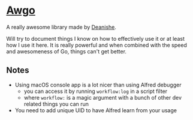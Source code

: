 # [Awgo](https://github.com/deanishe/awgo)
A really awesome library made by [Deanishe](https://github.com/deanishe).

Will try to document things I know on how to effectively use it or at least how I use it here. It is really powerful and when combined with the speed and awesomeness of Go, things can't get better.

## Notes
- Using macOS console app is a lot nicer than using Alfred debugger
	- you can access it by running `workflow:log` in a script filter
	- where `workflow:` is a magic argument with a bunch of other dev related things you can run
- You need to add unique UID to have Alfred learn from your usage 